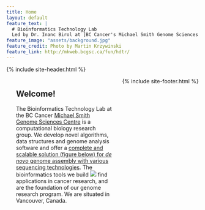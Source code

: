 ```yaml
---
title: Home
layout: default
feature_text: |
  # Bioinformatics Technology Lab   
  Led by Dr. Inanc Birol at [BC Cancer's Michael Smith Genome Sciences Centre](http://www.bcgsc.ca/) 
feature_image: "assets/background.jpg"
feature_credit: Photo by Martin Krzywinski
feature_link: http://mkweb.bcgsc.ca/fun/hdtr/
---
```


{% include site-header.html %}

<main class="main  container">
<article class="article  article--page  content  typeset">
<div style="width:50%;height:100%;float:left;padding-right:5%;padding-left:5%;">
<h2>Welcome!</h2>
<p>The Bioinformatics Technology Lab at the BC Cancer <a href="http://www.bcgsc.ca/">Michael Smith Genome Sciences Centre</a> is a computational biology research group. We develop novel algorithms, data structures and genome analysis software and offer a <a href="https://https://warrenlr.github.io/papers/DeNovoAssemblyBTL.pdf">complete and scalable solution (figure below) for <i>de novo</i> genome assembly with various sequencing technologies</a>. The bioinformatics tools we build <img src="http://www.birollab.ca/wga.png"> find applications in cancer research, and are the foundation of our genome research program. We are situated in Vancouver, Canada.</p>
</div>

<div style="width:50%;height:100%;float:left;padding-right:5%;padding-left:5%;">
<h2><a href="news.html">News</a></h2>
<iframe src="news-content.html"></iframe>
</div>
</article>
</main>

{% include site-footer.html %}
